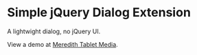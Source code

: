 Simple jQuery Dialog Extension
=================

A lightwight dialog, no jQuery UI.

View a demo at [Meredith Tablet Media](http://meredithtabletmedia.com/eft/advertising.php).